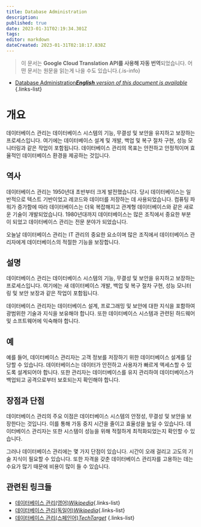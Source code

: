 ```yaml
---
title: Database Administration
description: 
published: true
date: 2023-01-31T02:19:34.301Z
tags: 
editor: markdown
dateCreated: 2023-01-31T02:18:17.838Z
---
```


> 이 문서는 **Google Cloud Translation API를 사용해 자동 번역**되었습니다.
어떤 문서는 원문을 읽는게 나을 수도 있습니다.{.is-info}
- [Database Administration***English** version of this document is available*](/en/Knowledge-base/Dictionary/database-administration)
{.links-list}


# 개요
데이터베이스 관리는 데이터베이스 시스템의 기능, 무결성 및 보안을 유지하고 보장하는 프로세스입니다. 여기에는 데이터베이스 설계 및 개발, 백업 및 복구 절차 구현, 성능 모니터링과 같은 작업이 포함됩니다. 데이터베이스 관리의 목표는 안전하고 안정적이며 효율적인 데이터베이스 환경을 제공하는 것입니다.

## 역사
데이터베이스 관리는 1950년대 초반부터 크게 발전했습니다. 당시 데이터베이스는 일반적으로 텍스트 기반이었고 레코드와 데이터를 저장하는 데 사용되었습니다. 컴퓨팅 파워가 증가함에 따라 데이터베이스는 더욱 복잡해지고 관계형 데이터베이스와 같은 새로운 기술이 개발되었습니다. 1980년대까지 데이터베이스는 많은 조직에서 중요한 부분이 되었고 데이터베이스 관리는 전문 분야가 되었습니다.

오늘날 데이터베이스 관리는 IT 관리의 중요한 요소이며 많은 조직에서 데이터베이스 관리자에게 데이터베이스의 적절한 기능을 보장합니다.

## 설명
데이터베이스 관리는 데이터베이스 시스템의 기능, 무결성 및 보안을 유지하고 보장하는 프로세스입니다. 여기에는 새 데이터베이스 개발, 백업 및 복구 절차 구현, 성능 모니터링 및 보안 보장과 같은 작업이 포함됩니다.

데이터베이스 관리자는 데이터베이스 설계, 프로그래밍 및 보안에 대한 지식을 포함하여 광범위한 기술과 지식을 보유해야 합니다. 또한 데이터베이스 시스템과 관련된 하드웨어 및 소프트웨어에 익숙해야 합니다.

## 예
예를 들어, 데이터베이스 관리자는 고객 정보를 저장하기 위한 데이터베이스 설계를 담당할 수 있습니다. 데이터베이스는 데이터가 안전하고 사용자가 빠르게 액세스할 수 있도록 설계되어야 합니다. 또한 관리자는 데이터베이스를 유지 관리하여 데이터베이스가 백업되고 공격으로부터 보호되는지 확인해야 합니다.

## 장점과 단점
데이터베이스 관리의 주요 이점은 데이터베이스 시스템의 안정성, 무결성 및 보안을 보장한다는 것입니다. 이를 통해 가동 중지 시간을 줄이고 효율성을 높일 수 있습니다. 데이터베이스 관리자는 또한 시스템이 성능을 위해 적절하게 최적화되었는지 확인할 수 있습니다.

그러나 데이터베이스 관리에는 몇 가지 단점이 있습니다. 시간이 오래 걸리고 고도의 기술 지식이 필요할 수 있습니다. 또한 자격을 갖춘 데이터베이스 관리자를 고용하는 데는 수요가 많기 때문에 비용이 많이 들 수 있습니다.

## 관련된 링크들
- [데이터베이스 관리(영어)*Wikipedia*](https://en.wikipedia.org/wiki/Database_administration){.links-list}
- [데이터베이스 관리(독일어)*Wikipedia*](https://de.wikipedia.org/wiki/Datenbankadministration){.links-list}
- [데이터베이스 관리(스페인어)*TechTarget*](https://es.wikipedia.org/wiki/Administraci%C3%B3n_de_bases_de_datos)
{.links-list}